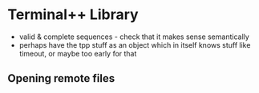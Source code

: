 # Terminal++ Library

- valid & complete sequences - check that it makes sense semantically
- perhaps have the tpp stuff as an object which in itself knows stuff like timeout, or maybe too early for that

## Opening remote files

